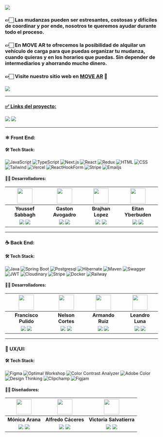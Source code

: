 <img align="center" src="https://res.cloudinary.com/dqkkehztd/image/upload/v1681943615/readme/vz9kz18jvhkosw6ic4ps.png">


<h3>👉🏻 Las mudanzas pueden ser estresantes, costosas y difíciles de coordinar y por ende, nosotros te queremos ayudar durante todo el proceso. </h3>

<h3>👉🏻 En MOVE AR te ofrecemos la posibilidad de alquilar un vehículo de carga para que puedas organizar tu mudanza, cuando quieras y en los horarios que puedas. Sin depender de intermediarios y ahorrando mucho dinero.</h3>

<h3>👉🏻 <b>Visite nuestro sitio web en <a href="https://s7-12-m-javareact.vercel.app/">MOVE AR</a> 🚛</b></h3>

<h3><a href="https://www.youtube.com/watch?v=82TCjyU-N6w"> <img src="https://img.shields.io/badge/Video Preview%20-%23FF0000.svg?&style=for-the-badge&logo=YouTube&logoColor=white"/></h3>

<hr/>

### ✅ Links del proyecto:

<h3><a href="https://www.figma.com/file/IJaAGjDDUNR84gAROEA4jd/Rent-a-truck?t=hQrFi5FS9AC1XlDR-6"> <img src="https://img.shields.io/badge/Figma-%23F24E1E.svg?style=for-the-badge&logo=Figma&logoColor=white"/></a> <a href="https://s7-12-m-javareact-production.up.railway.app/swagger-ui/index.html#"> <img src="https://img.shields.io/badge/-Swagger-%23Clojure?style=for-the-badge&logo=swagger&logoColor=white"/></a></h3>

<hr/>

### ⚛️ Front End:

#### 🛠️ Tech Stack:

![JavaScript](https://img.shields.io/badge/JavaScript-F7DF1E?style=for-the-badge&logo=JavaScript&logoColor=black) 
![TypeScript](https://img.shields.io/badge/TypeScript-3178C6?style=for-the-badge&logo=TypeScript&logoColor=white) 
![Next.js](https://img.shields.io/badge/Next.js-000000?style=for-the-badge&logo=Next.js&logoColor=white) 
![React](https://img.shields.io/badge/React-61DAFB?style=for-the-badge&logo=React&logoColor=white) 
![Redux](https://img.shields.io/badge/Redux-764ABC?style=for-the-badge&logo=Redux&logoColor=white) 
![HTML](https://img.shields.io/badge/HTML5-E34F26?style=for-the-badge&logo=HTML5&logoColor=white) 
![CSS](https://img.shields.io/badge/CSS3-1572B6?style=for-the-badge&logo=CSS3&logoColor=white) 
![Tailwind](https://img.shields.io/badge/Tailwind-01b7d6?style=for-the-badge&logo=TailwindCSS&logoColor=white) 
![Vercel](https://img.shields.io/badge/Vercel-000000?style=for-the-badge&logo=Vercel&logoColor=white)
![ReactHookForm](https://img.shields.io/badge/React%20Hook%20Form-ec5990?style=for-the-badge&logo=ReactHookForm&logoColor=000000)
![Stripe](https://img.shields.io/badge/Stripe-5469d4?style=for-the-badge&logo=Stripe&logoColor=white)
![Emailjs](https://img.shields.io/badge/Email.js-fca253?style=for-the-badge&logo=emailjs&logoColor=white)

#### 🧑‍💻 Desarrolladores:

| <img src="https://res.cloudinary.com/dqkkehztd/image/upload/v1681946264/readme/umdkjc0xjdskxazyqgon.jpg" width=50>| <img src="https://res.cloudinary.com/dqkkehztd/image/upload/v1681946264/readme/r2p0aijcz0q8ozmomvsp.jpg" width=50>| <img src="https://res.cloudinary.com/dqkkehztd/image/upload/v1681946601/readme/s2m2rdvkd4tb1yhrnsua.jpg" width=50>| <img src="https://res.cloudinary.com/dqkkehztd/image/upload/v1681947822/readme/zzzbiaiwteyuoojsq5hm.jpg" width=50>|
|:-:|:-:|:-:|:-:|
| **Youssef Sabbagh**| **Gaston Avogadro**| **Brajhan Lopez**| **Eitan Yberbuden**|
| <a href="https://github.com/TaguaraDigital"><img src="https://img.shields.io/badge/github-%23121011.svg?&style=for-the-badge&logo=github&logoColor=white"/></a> <a href="https://www.linkedin.com/in/youssef-sabbagh/"><img src="https://img.shields.io/badge/linkedin%20-%230077B5.svg?&style=for-the-badge&logo=linkedin&logoColor=white"/></a> | <a href="https://github.com/GastonAvogadro/"><img src="https://img.shields.io/badge/github-%23121011.svg?&style=for-the-badge&logo=github&logoColor=white"/></a> <a href="https://www.linkedin.com/in/gaston-avogadro"><img src="https://img.shields.io/badge/linkedin%20-%230077B5.svg?&style=for-the-badge&logo=linkedin&logoColor=white"/></a> | <a href="https://github.com/BrajhanLop"><img src="https://img.shields.io/badge/github-%23121011.svg?&style=for-the-badge&logo=github&logoColor=white"/></a> <a href="https://www.linkedin.com/in/brajhanlopez"><img src="https://img.shields.io/badge/linkedin%20-%230077B5.svg?&style=for-the-badge&logo=linkedin&logoColor=white"/></a> | <a href="https://github.com/eitan230"><img src="https://img.shields.io/badge/github-%23121011.svg?&style=for-the-badge&logo=github&logoColor=white"/></a> <a href="https://www.linkedin.com/in/eitan-sanabria-yberbuden-3b1a16237/"><img src="https://img.shields.io/badge/linkedin%20-%230077B5.svg?&style=for-the-badge&logo=linkedin&logoColor=white"/></a> |

<hr/>

### ☕ Back End:

#### 🛠️ Tech Stack:

![Java](https://img.shields.io/badge/Java-007396?style=for-the-badge&logo=java&logoColor=white)
![Spring Boot](https://img.shields.io/badge/Spring_Boot-6DB33F?style=for-the-badge&logo=Spring%20Boot&logoColor=white)
![Postgresql](https://img.shields.io/badge/PostgreSQL-336791?style=for-the-badge&logo=PostgreSQL&logoColor=white)
![Hibernate](https://img.shields.io/badge/Hibernate-59666C?style=for-the-badge&logo=Hibernate&logoColor=white)
![Maven](https://img.shields.io/badge/Maven-C71A36?style=for-the-badge&logo=Apache%20Maven&logoColor=white)
![Swagger](https://img.shields.io/badge/Swagger-85EA2D?style=for-the-badge&logo=Swagger&logoColor=white)
![JWT](https://img.shields.io/badge/JWT-black?style=for-the-badge&logo=json-web-tokens&logoColor=white)
![Cloudinary](https://img.shields.io/badge/Cloudinary-7E57C2?style=for-the-badge&logo=Cloudinary&logoColor=white)
![Stripe](https://img.shields.io/badge/Stripe-6772E5?style=for-the-badge&logo=Stripe&logoColor=white)
![Docker](https://img.shields.io/badge/Docker-2496ED?style=for-the-badge&logo=Docker&logoColor=white)
![Railway](https://img.shields.io/badge/Railway-7928C1?style=for-the-badge&logo=Railway&logoColor=white)

#### 🧑‍💻 Desarrolladores:

| <img src="https://res.cloudinary.com/dqkkehztd/image/upload/v1681943770/readme/thm4sniemmlxs0mdqzd8.png" width=50>| <img src="https://res.cloudinary.com/dqkkehztd/image/upload/v1681946820/readme/ewmb83tbh6kouwvspd6v.jpg" width=50>| <img src="https://res.cloudinary.com/dqkkehztd/image/upload/v1681946601/readme/ggb8cgny4tlty884hdnr.jpg" width=50>| <img src="https://res.cloudinary.com/dqkkehztd/image/upload/v1681946914/readme/t814uvlq0clvbehwaey4.jpg" width=50>|
|:-:|:-:|:-:|:-:|
| **Francisco Pulido**| **Nelson Cortes**| **Armando Ruiz**| **Leandro Luna**|
| <a href="https://github.com/pulidodev"><img src="https://img.shields.io/badge/github-%23121011.svg?&style=for-the-badge&logo=github&logoColor=white"/></a> <a href="https://www.linkedin.com/in/pulidodev/"><img src="https://img.shields.io/badge/linkedin%20-%230077B5.svg?&style=for-the-badge&logo=linkedin&logoColor=white"/></a> | <a href="https://github.com/Nelsondmondragon"><img src="https://img.shields.io/badge/github-%23121011.svg?&style=for-the-badge&logo=github&logoColor=white"/></a> <a href="https://www.linkedin.com/in/nedacort/"><img src="https://img.shields.io/badge/linkedin%20-%230077B5.svg?&style=for-the-badge&logo=linkedin&logoColor=white"/></a> | <a href="https://github.com/ArielRzz"><img src="https://img.shields.io/badge/github-%23121011.svg?&style=for-the-badge&logo=github&logoColor=white"/></a> <a href="https://www.linkedin.com/in/ruizarmandoariel"><img src="https://img.shields.io/badge/linkedin%20-%230077B5.svg?&style=for-the-badge&logo=linkedin&logoColor=white"/></a> | <a href="https://github.com/lnxxxxxxxx"><img src="https://img.shields.io/badge/github-%23121011.svg?&style=for-the-badge&logo=github&logoColor=white"/></a> <a href="https://www.linkedin.com/in/leandro-matias-luna-a572731a5/"><img src="https://img.shields.io/badge/linkedin%20-%230077B5.svg?&style=for-the-badge&logo=linkedin&logoColor=white"/></a> |

<hr/>

### 🎨 UX/UI:

#### 🛠️ Tech Stack:
![Figma](https://img.shields.io/badge/Figma-F24E1E?style=for-the-badge&logo=Figma&logoColor=white)
![Optimal Workshop](https://img.shields.io/badge/Optimal_Workshop-584?style=for-the-badge&logo=Optimal-Workshop&logoColor=white)
![Color Contrast Analyzer](https://img.shields.io/badge/Color_Contrast_Analyzer-282828?style=for-the-badge&logo=Color-Contrast-Analyzer&logoColor=white)
![Adobe Color](https://img.shields.io/badge/Adobe_Color-FF0000?style=for-the-badge&logo=Adobe-Color&logoColor=white)
![Design Thinking](https://img.shields.io/badge/Design_Thinking-FF4088?style=for-the-badge&logo=Design-Thinking&logoColor=white)
![Clipchamp](https://img.shields.io/badge/Clipchamp-000000?style=for-the-badge&logo=Clipchamp&logoColor=white)
![Figjam](https://img.shields.io/badge/Figjam-000000?style=for-the-badge&logo=Figjam&logoColor=white)

#### 🧑‍💻 Diseñadores:

| <img src="https://res.cloudinary.com/dqkkehztd/image/upload/v1681946264/readme/ma5coacaaiwbelmhldzi.jpg" width=50>| <img src="https://res.cloudinary.com/dqkkehztd/image/upload/v1681946264/readme/qb6dm8bt0n1k5x6gwcpt.jpg" width=50>| <img src="https://res.cloudinary.com/dqkkehztd/image/upload/v1681946264/readme/b7nbbxwibd55pgqdgvfx.jpg" width=50>|
|:-:|:-:|:-:|
| **Mónica Arana**| **Alfredo Cáceres**| **Victoria Salvatierra**|
| <a href="https://behance.net"><img src="https://img.shields.io/badge/Behance-1769ff?style=for-the-badge&logo=behance&logoColor=white"/></a> <a href="https://www.linkedin.com/in/m%C3%B3nica-arana-32b97429/"><img src="https://img.shields.io/badge/linkedin%20-%230077B5.svg?&style=for-the-badge&logo=linkedin&logoColor=white"/></a> | <a href="https://behance.net/alfredocaceres1"><img src="https://img.shields.io/badge/Behance-1769ff?style=for-the-badge&logo=behance&logoColor=white"/></a> <a href="https://linkedin.com/in/alfredocaceresux/"><img src="https://img.shields.io/badge/linkedin%20-%230077B5.svg?&style=for-the-badge&logo=linkedin&logoColor=white"/></a> | <a href="https://behance.net/vickysalvati"><img src="https://img.shields.io/badge/Behance-1769ff?style=for-the-badge&logo=behance&logoColor=white"/></a> <a href="https://www.linkedin.com/in/victoriassalvatierra"><img src="https://img.shields.io/badge/linkedin%20-%230077B5.svg?&style=for-the-badge&logo=linkedin&logoColor=white"/></a> |

